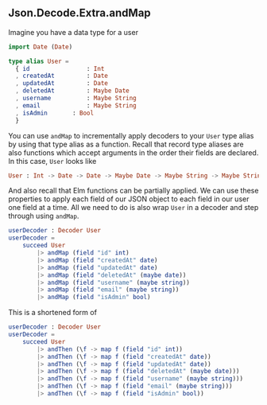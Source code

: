 ## Json.Decode.Extra.andMap

Imagine you have a data type for a user

```elm
import Date (Date)

type alias User =
  { id                : Int
  , createdAt         : Date
  , updatedAt         : Date
  , deletedAt         : Maybe Date
  , username          : Maybe String
  , email             : Maybe String
  , isAdmin       : Bool
  }
```

You can use `andMap` to incrementally apply decoders to your `User` type alias
by using that type alias as a function. Recall that record type aliases are
also functions which accept arguments in the order their fields are declared. In
this case, `User` looks like

```elm
User : Int -> Date -> Date -> Maybe Date -> Maybe String -> Maybe String -> Bool -> User
```

And also recall that Elm functions can be partially applied. We can use these
properties to apply each field of our JSON object to each field in our user one
field at a time. All we need to do is also wrap `User` in a decoder and step
through using `andMap`.

```elm
userDecoder : Decoder User
userDecoder =
    succeed User
        |> andMap (field "id" int)
        |> andMap (field "createdAt" date)
        |> andMap (field "updatedAt" date)
        |> andMap (field "deletedAt" (maybe date))
        |> andMap (field "username" (maybe string))
        |> andMap (field "email" (maybe string))
        |> andMap (field "isAdmin" bool)
```

This is a shortened form of

```elm
userDecoder : Decoder User
userDecoder =
    succeed User
        |> andThen (\f -> map f (field "id" int))
        |> andThen (\f -> map f (field "createdAt" date))
        |> andThen (\f -> map f (field "updatedAt" date))
        |> andThen (\f -> map f (field "deletedAt" (maybe date)))
        |> andThen (\f -> map f (field "username" (maybe string)))
        |> andThen (\f -> map f (field "email" (maybe string)))
        |> andThen (\f -> map f (field "isAdmin" bool))
```

